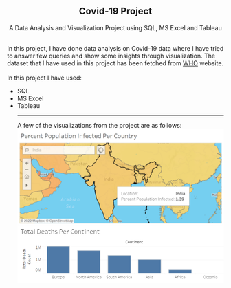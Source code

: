 <center>
  <h2 align='center'>Covid-19 Project</h2>
  <p align='center'>A Data Analysis and Visualization Project using SQL, MS Excel and Tableau</p>
</center>
<br>
In this project, I have done data analysis on Covid-19 data where I have tried to answer few queries and show some insights through visualization. The dataset that I have used in this project has been fetched from <a href='https://ourworldindata.org/covid-deaths'>WHO</a> website. 
<br><br>
In this project I have used:
<ul>
  <li>SQL</li>
<li>MS Excel</li>
<li>Tableau</li>

<hr>
A few of the visualizations from the project are as follows:
<div>
  <img src='percent_population_infected.png'>
</div>
<div>
<img src='death_count_per_conti.png'>
</div>

